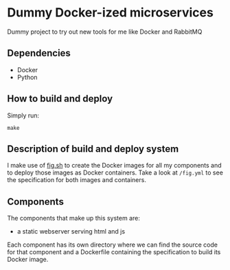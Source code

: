 # Dummy Docker-ized microservices
Dummy project to try out new tools for me like Docker and RabbitMQ

## Dependencies
* Docker
* Python

## How to build and deploy
Simply run:
```
make
```

## Description of build and deploy system
I make use of [fig.sh](http://www.fig.sh) to create the Docker images for all my components and to deploy those images as Docker containers. Take a look at `/fig.yml` to see the specification for both images and containers.

## Components

The components that make up this system are:
* a static webserver serving html and js

Each component has its own directory where we can find the source code for that component and a Dockerfile containing the specification to build its Docker image.